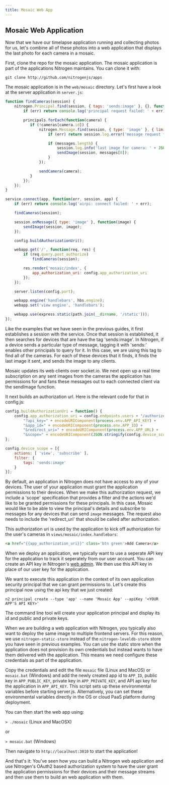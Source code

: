 ```yaml
---
title: Mosaic Web App
---
```


## Mosaic Web Application

Now that we have our timelapse application running and collecting photos for us, let's combine all of these photos into a web application that displays the last photo for each camera in a mosaic.

First, clone the repo for the mosaic application. The mosaic application is part of the applications Nitrogen maintains. You can clone it with:

`git clone http://github.com/nitrogenjs/apps`

The mosaic application is in the `web/mosaic` directory. Let's first have a look at the server application in `server.js`:

```javascript
function findCameras(session) {
    nitrogen.Principal.find(session, { tags: 'sends:image' }, {}, function(err, principals) {
        if (err) return console.log('principal request failed: ' + err);

        principals.forEach(function(camera) {
           if (!cameras[camera.id]) {
               nitrogen.Message.find(session, { type: 'image' }, { limit: 1, sort: { ts: -1 } }, function(err, messages) {
                   if (err) return session.log.error('message request failed: ' + err);

                   if (messages.length) {
                       session.log.info('last image for camera: ' + JSON.stringify(messages));
                       sendImage(session, messages[0]);
                   }
               });

               sendCamera(camera);
           }
        });
    });
}

service.connect(app, function(err, session, app) {
    if (err) return console.log('airpi: connect failed: ' + err);

    findCameras(session);

    session.onMessage({ type: 'image' }, function(image) {
        sendImage(session, image);
    });

    config.buildAuthorizationUri();

    webapp.get('/', function(req, res) {
        if (req.query.post_authorize)
            findCameras(session);

        res.render('mosaic/index', {
            app_authorization_uri: config.app_authorization_uri
        });
    });

    server.listen(config.port);

    webapp.engine('handlebars', hbs.engine);
    webapp.set('view engine', 'handlebars');

    webapp.use(express.static(path.join(__dirname, '/static')));
});
```

Like the examples that we have seen in the previous guides, it first establishes a session with the service. Once that session is established, it then searches for devices that are have the tag 'sends:image'. In Nitrogen, if a device sends a particular type of message, tagging it with 'sends:<message type>' enables other principals to query for it. In this case, we are using this tag to find all of the cameras. For each of these devices that it finds, it finds the last image it sent, and sends the image to any clients.

Mosaic updates its web clients over socket.io. We next open up a real time subscription on any sent images from the cameras the application has permissions for and fans these messages out to each connected client via the sendImage function.

It next builds an authorization url. Here is the relevant code for that in config.js:

```javascript
config.buildAuthorizationUri = function() {
    config.app_authorization_uri = config.endpoints.users + "/authorize" +
        "?api_key=" + encodeURIComponent(process.env.APP_API_KEY) +
        "&app_id=" + encodeURIComponent(process.env.APP_ID) +
        "&redirect_uri=" + encodeURIComponent(process.env.APP_URL) +
        "&scope=" + encodeURIComponent(JSON.stringify(config.device_scope));
};

config.device_scope = [{
    actions: [ 'view', 'subscribe' ],
    filter: {
        tags: 'sends:image'
    }
}];
```

By default, an application in Nitrogen does not have access to any of your devices. The user of your application must grant the application permissions to their devices. When we make this authorization request, we include a 'scope' specification that provides a filter and the actions we'd like to be granted permissions for these principals. In this case, Mosaic would like to be able to view the principal's details and subscribe to messages for any devices that can send `image` messages. The request also needs to include the 'redirect_uri' that should be called after authorization.

This authorization uri is used by the application to kick off authorization for the user's cameras in `views/mosaic/index.handlebars`:

```html
<a href="{{app_authorization_uri}}" class='btn green'>Add Camera</a>
```

When we deploy an application, we typically want to use a seperate API key for the application to track it seperately from our user account. You can create an API key in Nitrogen's [web admin](http://admin.nitrogen.io/#/apikeys). We then use this API key in place of our user key for the application.

We want to execute this application in the context of its own application security principal that we can grant permissions to. Let's create this principal now using the api key that we just created:

`n2 principal create --type 'app' --name 'Mosaic App' --apiKey '<YOUR APP'S API KEY>'`

The command line tool will create your application principal and display its id and public and private keys.

When we are building a web application with Nitrogen, you typically also want to deploy the same image to multiple frontend servers. For this reason, we use `nitrogen-static-store` instead of the `nitrogen-leveldb-store` store you have seen in previous examples. You can use the static store when the application does not provision its own credentials but instead wants to have them delivered with the application. This means we need configure these credentials as part of the application.

Copy the credentials and edit the file `mosaic` file (Linux and MacOS) or `mosaic.bat` (Windows) and add the newly created app id to `APP_ID`, public key in `APP_PUBLIC_KEY`, private key in `APP_PRIVATE_KEY`, and API api key for the application in `APP_API_KEY`. This script sets up these environmental variables before starting server.js. Alternatively, you can set these environmental variables directly in the OS or cloud PaaS platform during deployment.

You can then start the web app using:

`> ./mosaic` (Linux and MacOSX)

or

`> mosaic.bat` (Windows)

Then navigate to `http://localhost:3010` to start the application!

And that's it:  You've seen how you can build a Nitrogen web application and use Nitrogen's OAuth2 based authorization system to have the user grant the application permissions for their devices and their message streams and then use them to build an web application with them.